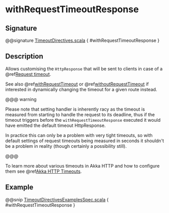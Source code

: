 # withRequestTimeoutResponse

## Signature

@@signature [TimeoutDirectives.scala](../../../../../../../../../akka-http/src/main/scala/akka/http/scaladsl/server/directives/TimeoutDirectives.scala) { #withRequestTimeoutResponse }

## Description

Allows customising the `HttpResponse` that will be sent to clients in case of a @ref[Request timeout](../../../common/timeouts.md#request-timeout).

See also @ref[withRequestTimeout](withRequestTimeout.md) or @ref[withoutRequestTimeout](withoutRequestTimeout.md) if interested in dynamically changing the timeout
for a given route instead.

@@@ warning

Please note that setting handler is inherently racy as the timeout is measured from starting to handle the request
to its deadline, thus if the timeout triggers before the `withRequestTimeoutResponse` executed it would have emitted
the default timeout HttpResponse.

In practice this can only be a problem with very tight timeouts, so with default settings
of request timeouts being measured in seconds it shouldn't be a problem in reality (though certainly a possibility still).

@@@

To learn more about various timeouts in Akka HTTP and how to configure them see @ref[Akka HTTP Timeouts](../../../common/timeouts.md).

## Example

@@snip [TimeoutDirectivesExamplesSpec.scala]($test$/scala/docs/http/scaladsl/server/directives/TimeoutDirectivesExamplesSpec.scala) { #withRequestTimeoutResponse }
